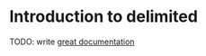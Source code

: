 # Introduction to delimited

TODO: write [great documentation](http://jacobian.org/writing/what-to-write/)
